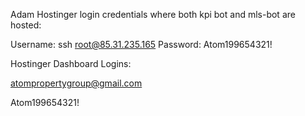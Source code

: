 Adam Hostinger login credentials where both kpi bot and mls-bot are hosted:

Username: ssh root@85.31.235.165
Password: Atom199654321!

Hostinger Dashboard Logins:

atompropertygroup@gmail.com

Atom199654321!
